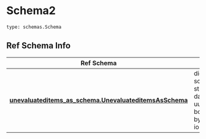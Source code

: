 # Schema2
```
type: schemas.Schema
```

## Ref Schema Info
Ref Schema | Input Type | Output Type
---------- | ---------- | -----------
[**unevaluateditems_as_schema.UnevaluateditemsAsSchema**](../../../../../../components/schema/unevaluateditems_as_schema.md) | dict, schemas.immutabledict, str, datetime.date, datetime.datetime, uuid.UUID, int, float, bool, None, list, tuple, bytes, io.FileIO, io.BufferedReader | schemas.immutabledict, str, float, int, bool, None, tuple, bytes, io.FileIO
